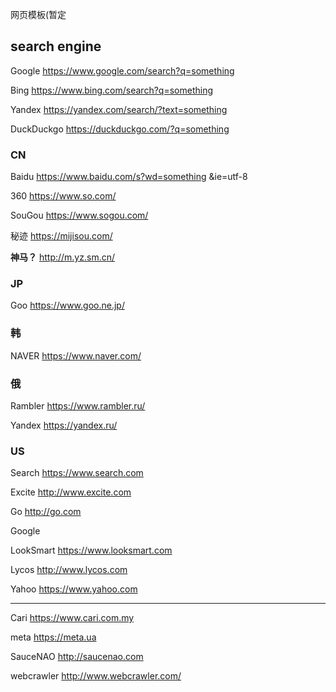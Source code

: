网页模板(暂定

## search engine

Google https://www.google.com/search?q=something

Bing https://www.bing.com/search?q=something

Yandex https://yandex.com/search/?text=something

DuckDuckgo https://duckduckgo.com/?q=something

### CN

Baidu https://www.baidu.com/s?wd=something &ie=utf-8

360 https://www.so.com/

SouGou https://www.sogou.com/

秘迹 https://mijisou.com/

**神马？** http://m.yz.sm.cn/

### JP

Goo https://www.goo.ne.jp/

### 韩

NAVER https://www.naver.com/

### 俄

Rambler https://www.rambler.ru/

Yandex https://yandex.ru/

### US

Search https://www.search.com

Excite http://www.excite.com

Go http://go.com

Google 

LookSmart https://www.looksmart.com

Lycos http://www.lycos.com

Yahoo https://www.yahoo.com

---

Cari https://www.cari.com.my

meta https://meta.ua

SauceNAO http://saucenao.com

webcrawler http://www.webcrawler.com/


